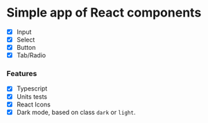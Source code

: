 # Simple app of React components

- [x] Input
- [x] Select
- [x] Button
- [x] Tab/Radio

### Features

- [x] Typescript
- [x] Units tests
- [x] React Icons
- [x] Dark mode, based on class `dark` or `light`.
